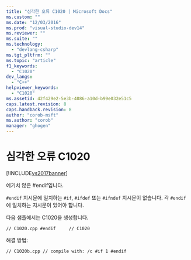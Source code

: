 ```yaml
---
title: "심각한 오류 C1020 | Microsoft Docs"
ms.custom: ""
ms.date: "12/03/2016"
ms.prod: "visual-studio-dev14"
ms.reviewer: ""
ms.suite: ""
ms.technology: 
  - "devlang-csharp"
ms.tgt_pltfrm: ""
ms.topic: "article"
f1_keywords: 
  - "C1020"
dev_langs: 
  - "C++"
helpviewer_keywords: 
  - "C1020"
ms.assetid: 42f429e2-5e3b-4086-a10d-b99e032e51c5
caps.latest.revision: 8
caps.handback.revision: 8
author: "corob-msft"
ms.author: "corob"
manager: "ghogen"
---
```

# 심각한 오류 C1020
[!INCLUDE[vs2017banner](../../assembler/inline/includes/vs2017banner.md)]

예기치 않은 \#endif입니다.  
  
 `#endif` 지시문에 일치하는 `#if`, `#ifdef` 또는 `#ifndef` 지시문이 없습니다. 각 `#endif`에 일치하는 지시문이 있어야 합니다.  
  
 다음 샘플에서는 C1020을 생성합니다.  
  
```  
// C1020.cpp #endif     // C1020  
```  
  
 해결 방법:  
  
```  
// C1020b.cpp // compile with: /c #if 1 #endif  
```